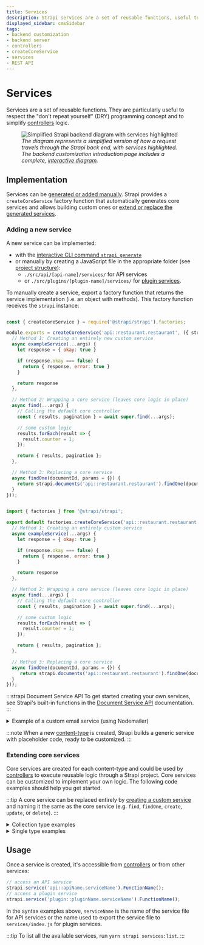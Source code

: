 ```yaml
---
title: Services
description: Strapi services are a set of reusable functions, useful to simplify controllers logic.
displayed_sidebar: cmsSidebar
tags:
- backend customization
- backend server
- controllers
- createCoreService 
- services
- REST API 
---
```


# Services

Services are a set of reusable functions. They are particularly useful to respect the "don’t repeat yourself" (DRY) programming concept and to simplify [controllers](/cms/backend-customization/controllers.md) logic.

<figure style={{width: '100%', margin: '0'}}>
  <img src="/img/assets/backend-customization/diagram-controllers-services.png" alt="Simplified Strapi backend diagram with services highlighted" />
  <em><figcaption style={{fontSize: '12px'}}>The diagram represents a simplified version of how a request travels through the Strapi back end, with services highlighted. The backend customization introduction page includes a complete, <a href="/cms/backend-customization#interactive-diagram">interactive diagram</a>.</figcaption></em>
</figure>

## Implementation

Services can be [generated or added manually](#adding-a-new-service). Strapi provides a `createCoreService` factory function that automatically generates core services and allows building custom ones or [extend or replace the generated services](#extending-core-services).

### Adding a new service

A new service can be implemented:

- with the [interactive CLI command `strapi generate`](/cms/cli#strapi-generate)
- or manually by creating a JavaScript file in the appropriate folder (see [project structure](/cms/project-structure.md)):
  - `./src/api/[api-name]/services/` for API services
  - or `./src/plugins/[plugin-name]/services/` for [plugin services](/cms/plugins-development/server-api#services).

To manually create a service, export a factory function that returns the service implementation (i.e. an object with methods). This factory function receives the `strapi` instance:

<Tabs groupId="js-ts">

<TabItem value="js" label="JavaScript">

```js title="./src/api/restaurant/services/restaurant.js"

const { createCoreService } = require('@strapi/strapi').factories;

module.exports = createCoreService('api::restaurant.restaurant', ({ strapi }) =>  ({
  // Method 1: Creating an entirely new custom service
  async exampleService(...args) {
    let response = { okay: true }

    if (response.okay === false) {
      return { response, error: true }
    }

    return response
  },

  // Method 2: Wrapping a core service (leaves core logic in place)
  async find(...args) {  
    // Calling the default core controller
    const { results, pagination } = await super.find(...args);

    // some custom logic
    results.forEach(result => {
      result.counter = 1;
    });

    return { results, pagination };
  },

  // Method 3: Replacing a core service
  async findOne(documentId, params = {}) {
    return strapi.documents('api::restaurant.restaurant').findOne(documentId, this.getFetchParams(params));
  }
}));
```

</TabItem>

<TabItem value="ts" label="TypeScript">

```js title="./src/api/restaurant/services/restaurant.ts"

import { factories } from '@strapi/strapi'; 

export default factories.createCoreService('api::restaurant.restaurant', ({ strapi }) =>  ({
  // Method 1: Creating an entirely custom service
  async exampleService(...args) {
    let response = { okay: true }

    if (response.okay === false) {
      return { response, error: true }
    }

    return response
  },

  // Method 2: Wrapping a core service (leaves core logic in place)
  async find(...args) {  
    // Calling the default core controller
    const { results, pagination } = await super.find(...args);

    // some custom logic
    results.forEach(result => {
      result.counter = 1;
    });

    return { results, pagination };
  },

  // Method 3: Replacing a core service
  async findOne(documentId, params = {}) {
     return strapi.documents('api::restaurant.restaurant').findOne(documentId, this.getFetchParams(params));
  }
}));
```

</TabItem>
</Tabs>

:::strapi Document Service API
To get started creating your own services, see Strapi's built-in functions in the [Document Service API](/cms/api/document-service) documentation.
:::

<details>

<summary>Example of a custom email service (using Nodemailer)</summary>

The goal of a service is to store reusable functions. A `sendNewsletter` service could be useful to send emails from different functions in our codebase that have a specific purpose:

<Tabs groupId="js-ts">

<TabItem value="js" label="JavaScript">

```js title="./src/api/restaurant/services/restaurant.js"


const { createCoreService } = require('@strapi/strapi').factories;
const nodemailer = require('nodemailer'); // Requires nodemailer to be installed (npm install nodemailer)

// Create reusable transporter object using SMTP transport.
const transporter = nodemailer.createTransport({
  service: 'Gmail',
  auth: {
    user: 'user@gmail.com',
    pass: 'password',
  },
});

module.exports = createCoreService('api::restaurant.restaurant', ({ strapi }) => ({
  sendNewsletter(from, to, subject, text) {
    // Setup e-mail data.
    const options = {
      from,
      to,
      subject,
      text,
    };

    // Return a promise of the function that sends the email.
    return transporter.sendMail(options);
  },
}));
```

</TabItem>

<TabItem value="ts" label="TypeScript">

```js title="./src/api/restaurant/services/restaurant.ts"


import { factories } from '@strapi/strapi'; 
const nodemailer = require('nodemailer'); // Requires nodemailer to be installed (npm install nodemailer)

// Create reusable transporter object using SMTP transport.
const transporter = nodemailer.createTransport({
  service: 'Gmail',
  auth: {
    user: 'user@gmail.com',
    pass: 'password',
  },
});

export default factories.createCoreService('api::restaurant.restaurant', ({ strapi }) => ({
  sendNewsletter(from, to, subject, text) {
    // Setup e-mail data. 
    const options = {
      from,
      to,
      subject,
      text,
    };

    // Return a promise of the function that sends the email.
    return transporter.sendMail(options);
  },
}));
```

</TabItem>

</Tabs>

The service is now available through the `strapi.service('api::restaurant.restaurant').sendNewsletter(...args)` global variable. It can be used in another part of the codebase, like in the following controller:

<Tabs groupId="js-ts">

<TabItem value="js" label="JavaScript">

```js title="./src/api/restaurant/controllers/restaurant.js"

module.exports = createCoreController('api::restaurant.restaurant', ({ strapi }) =>  ({
  // GET /hello
  async signup(ctx) {
    const { userData } = ctx.body;

    // Store the new user in database.
    const user = await strapi.service('plugin::users-permissions.user').add(userData);

    // Send an email to validate his subscriptions.
    strapi.service('api::restaurant.restaurant').sendNewsletter('welcome@mysite.com', user.email, 'Welcome', '...');

    // Send response to the server.
    ctx.send({
      ok: true,
    });
  },
}));
```

</TabItem>

<TabItem value="ts" label="TypeScript">

```js title="./src/api/restaurant/controllers/restaurant.ts"

export default factories.createCoreController('api::restaurant.restaurant', ({ strapi }) =>  ({
  // GET /hello
  async signup(ctx) {
    const { userData } = ctx.body;

    // Store the new user in database.
    const user = await strapi.service('plugin::users-permissions.user').add(userData);

    // Send an email to validate his subscriptions.
    strapi.service('api::restaurant.restaurant').sendNewsletter('welcome@mysite.com', user.email, 'Welcome', '...');

    // Send response to the server.
    ctx.send({
      ok: true,
    });
  },
}));
```

</TabItem>

</Tabs>

</details>

:::note
When a new [content-type](/cms/backend-customization/models.md#content-types) is created, Strapi builds a generic service with placeholder code, ready to be customized.
:::

### Extending core services

Core services are created for each content-type and could be used by [controllers](/cms/backend-customization/controllers.md) to execute reusable logic through a Strapi project. Core services can be customized to implement your own logic. The following code examples should help you get started.

:::tip
A core service can be replaced entirely by [creating a custom service](#adding-a-new-service) and naming it the same as the core service (e.g. `find`, `findOne`, `create`, `update`, or `delete`).
:::

<details>
<summary>Collection type examples</summary>

<Tabs groupdId="crud-methods">

<TabItem value="find" label="find()">

```js
async find(params) {
  // some logic here
  const { results, pagination } = await super.find(params);
  // some more logic

  return { results, pagination };
}
```

</TabItem>

<TabItem value="find-one" label="findOne()">

```js
async findOne(documentId, params) {
  // some logic here
  const result = await super.findOne(documentId, params);
  // some more logic

  return result;
}
```

</TabItem>

<TabItem value="create" label="create()">

```js
async create(params) {
  // some logic here
  const result = await super.create(params);
  // some more logic

  return result;
}
```

</TabItem>

<TabItem value="update" label="update()">

```js
async update(documentId, params) {
  // some logic here
  const result = await super.update(documentId, params);
  // some more logic

  return result;
}
```

</TabItem>

<TabItem value="delete" label="delete()">

```js
async delete(documentId, params) {
  // some logic here
  const result = await super.delete(documentId, params);
  // some more logic

  return result;
}
```

</TabItem>
</Tabs>

</details>

<details>

<summary>Single type examples</summary>

<Tabs groupdId="crud-methods">

<TabItem value="find" label="find()">

```js
async find(params) {
  // some logic here
  const document = await super.find(params);
  // some more logic

  return document;
}
```

</TabItem>

<TabItem value="update" label="update()">

```js
async createOrUpdate({ data, ...params }) {
  // some logic here
  const document = await super.createOrUpdate({ data, ...params });
  // some more logic

  return document;
}
```

</TabItem>

<TabItem value="delete" label="delete()">

```js
async delete(params) {
  // some logic here
  const document = await super.delete(params);
  // some more logic

  return document;
}
```

</TabItem>
</Tabs>

</details>

## Usage

Once a service is created, it's accessible from [controllers](/cms/backend-customization/controllers.md) or from other services:

```js
// access an API service
strapi.service('api::apiName.serviceName').FunctionName();
// access a plugin service
strapi.service('plugin::pluginName.serviceName').FunctionName();
```

In the syntax examples above, `serviceName` is the name of the service file for API services or the name used to export the service file to `services/index.js` for plugin services.

:::tip
To list all the available services, run `yarn strapi services:list`.
:::
